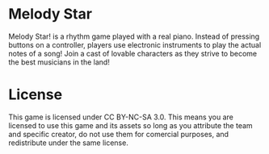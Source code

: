# Melody Star
Melody Star! is a rhythm game played with a real piano. Instead of pressing buttons on a controller, players use electronic instruments to play the actual notes of a song! Join a cast of lovable characters as they strive to become the best musicians in the land!

# License
This game is licensed under CC BY-NC-SA 3.0. This means you are licensed to use this game and its assets so long as you attribute the team and specific creator, do not use them for comercial purposes, and redistribute under the same license.
